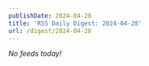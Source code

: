 ```yaml
---
publishDate: 2024-04-28
title: 'RSS Daily Digest: 2024-04-28'
url: /digest/2024-04-28
---
```


_No feeds today!_
